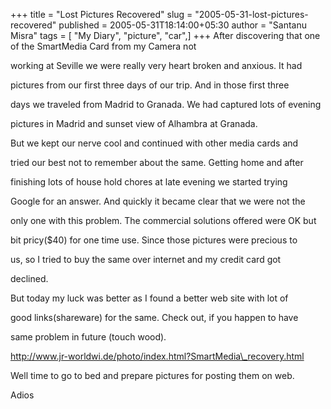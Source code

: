 +++
title = "Lost Pictures Recovered"
slug = "2005-05-31-lost-pictures-recovered"
published = 2005-05-31T18:14:00+05:30
author = "Santanu Misra"
tags = [ "My Diary", "picture", "car",]
+++
After discovering that one of the SmartMedia Card from my Camera not
working at Seville we were really very heart broken and anxious. It had
pictures from our first three days of our trip. And in those first three
days we traveled from Madrid to Granada. We had captured lots of evening
pictures in Madrid and sunset view of Alhambra at Granada.

But we kept our nerve cool and continued with other media cards and
tried our best not to remember about the same. Getting home and after
finishing lots of house hold chores at late evening we started trying
Google for an answer. And quickly it became clear that we were not the
only one with this problem. The commercial solutions offered were OK but
bit pricy($40) for one time use. Since those pictures were precious to
us, so I tried to buy the same over internet and my credit card got
declined.

But today my luck was better as I found a better web site with lot of
good links(shareware) for the same. Check out, if you happen to have
same problem in future (touch wood).

http://www.jr-worldwi.de/photo/index.html?SmartMedia\_recovery.html

Well time to go to bed and prepare pictures for posting them on web.
Adios
